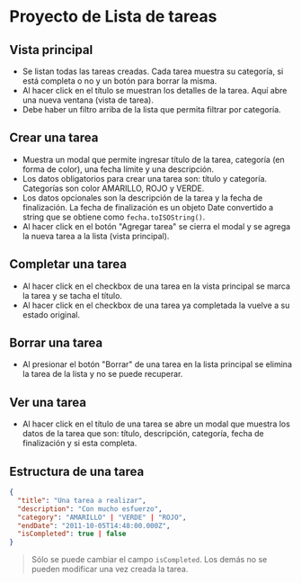 # Proyecto de Lista de tareas

## Vista principal

- Se listan todas las tareas creadas. Cada tarea muestra su categoría, si está completa o no y un botón para borrar la misma.
- Al hacer click en el título se muestran los detalles de la tarea. Aquí abre una nueva ventana (vista de tarea).
- Debe haber un filtro arriba de la lista que permita filtrar por categoría.

## Crear una tarea

- Muestra un modal que permite ingresar título de la tarea, categoría (en forma de color), una fecha límite y una descripción.
- Los datos obligatorios para crear una tarea son: título y categoría. Categorías son color AMARILLO, ROJO y VERDE.
- Los datos opcionales son la descripción de la tarea y la fecha de finalización. La fecha de finalización es un objeto Date convertido a string que se obtiene como `fecha.toISOString()`.
- Al hacer click en el botón "Agregar tarea" se cierra el modal y se agrega la nueva tarea a la lista (vista principal).

## Completar una tarea

- Al hacer click en el checkbox de una tarea en la vista principal se marca la tarea y se tacha el título.
- Al hacer click en el checkbox de una tarea ya completada la vuelve a su estado original.

## Borrar una tarea

- Al presionar el botón "Borrar" de una tarea en la lista principal se elimina la tarea de la lista y no se puede recuperar.

## Ver una tarea

- Al hacer click en el título de una tarea se abre un modal que muestra los datos de la tarea que son: título, descripción, categoría, fecha de finalización y si esta completa.

## Estructura de una tarea

```json
{
  "title": "Una tarea a realizar",
  "description": "Con mucho esfuerzo",
  "category": "AMARILLO" | "VERDE" | "ROJO",
  "endDate": "2011-10-05T14:48:00.000Z",
  "isCompleted": true | false
}
```

> Sólo se puede cambiar el campo `isCompleted`. Los demás no se pueden modificar una vez creada la tarea.
